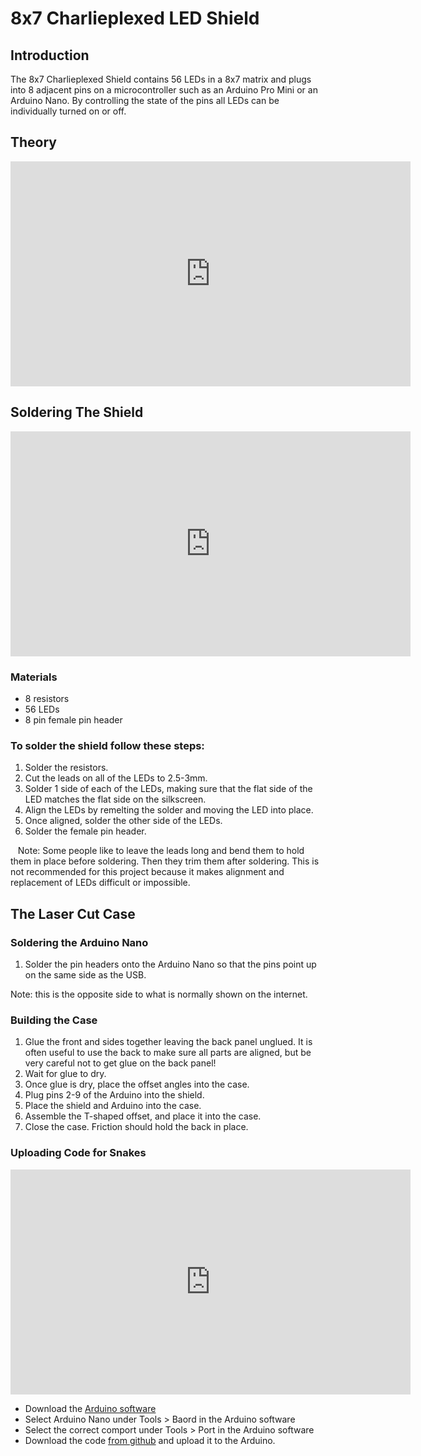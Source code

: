 # 8x7 Charlieplexed LED Shield
## Introduction
The 8x7 Charlieplexed Shield contains 56 LEDs in a 8x7 matrix and plugs into 8 adjacent pins on a microcontroller such as an Arduino Pro Mini or an Arduino Nano. By controlling the state of the pins all LEDs can be individually turned on or off.

## Theory
<iframe id="ytplayer" type="text/html" width="640" height="360"
  src="https://www.youtube.com/embed/Bx5GLyJSWPk?autoplay=0&origin=http://hammeshacks.com"
  frameborder="0" allowfullscreen></iframe>

## Soldering The Shield
<iframe id="ytplayer" type="text/html" width="640" height="360"
  src="https://www.youtube.com/embed/YMQ2k3mRRPE?autoplay=0&origin=http://hammeshacks.com"
  frameborder="0" allowfullscreen></iframe>
  
### Materials
  * 8 resistors
  * 56 LEDs
  * 8 pin female pin header
  
### To solder the shield follow these steps:
  1. Solder the resistors.
  2. Cut the leads on all of the LEDs to 2.5-3mm.
  3. Solder 1 side of each of the LEDs, making sure that the flat side of the LED matches the flat side on the silkscreen.
  4. Align the LEDs by remelting the solder and moving the LED into place.
  5. Once aligned, solder the other side of the LEDs. 
  6. Solder the female pin header.
  
    Note: Some people like to leave the leads long and bend them to hold them in place before soldering. Then they trim them after soldering. This is not recommended for this project because it makes alignment and replacement of LEDs difficult or impossible. 
    
## The Laser Cut Case 
### Soldering the Arduino Nano
1. Solder the pin headers onto the Arduino Nano so that the pins point up on the same side as the USB. 

Note: this is the opposite side to what is normally shown on the internet.

### Building the Case
1.	Glue the front and sides together leaving the back panel unglued. It is often useful to use the back to make sure all parts are aligned, but be very careful not to get glue on the back panel!
2.	Wait for glue to dry.
3.	Once glue is dry, place the offset angles into the case.
4.	Plug pins 2-9 of the Arduino into the shield.
5.	Place the shield and Arduino into the case.
6.	Assemble the T-shaped offset, and place it into the case.
7.	Close the case. Friction should hold the back in place.

### Uploading Code for Snakes
<iframe id="ytplayer" type="text/html" width="640" height="360"
  src="https://www.youtube.com/embed/YZnQFtUXSJo?autoplay=0&origin=http://hammeshacks.com"
  frameborder="0" allowfullscreen></iframe>

* Download the [Arduino software](https://www.arduino.cc/en/Main/Software)
* Select Arduino Nano under Tools > Baord in the Arduino software
* Select the correct comport under Tools > Port in the Arduino software
* Download the code [from github](https://github.com/emilyhammes/8x7charlieplexed/archive/master.zip) and upload it to the Arduino.
